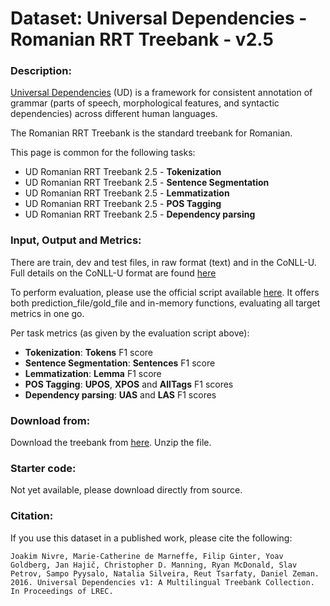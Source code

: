 # Dataset: Universal Dependencies - Romanian RRT Treebank - v2.5

### Description:

[Universal Dependencies](https://universaldependencies.org/) (UD) is a framework for consistent annotation of grammar (parts of speech, morphological features, and syntactic dependencies) across different human languages. 

The Romanian RRT Treebank is the standard treebank for Romanian. 

This page is common for the following tasks:
- UD Romanian RRT Treebank 2.5 - **Tokenization**
- UD Romanian RRT Treebank 2.5 - **Sentence Segmentation**
- UD Romanian RRT Treebank 2.5 - **Lemmatization**
- UD Romanian RRT Treebank 2.5 - **POS Tagging**
- UD Romanian RRT Treebank 2.5 - **Dependency parsing**


### Input, Output and Metrics:

There are train, dev and test files, in raw format (text) and in the CoNLL-U.
Full details on the CoNLL-U format are found [here](https://universaldependencies.org/format.html)

To perform evaluation, please use the official script available [here](http://universaldependencies.org/conll18/evaluation.html). It offers both prediction_file/gold_file and in-memory functions, evaluating all target metrics in one go.

Per task metrics (as given by the evaluation script above):
- **Tokenization**: **Tokens** F1 score
- **Sentence Segmentation**: **Sentences** F1 score
- **Lemmatization**: **Lemma** F1 score
- **POS Tagging**: **UPOS**, **XPOS** and **AllTags**  F1 scores
- **Dependency parsing**: **UAS** and **LAS** F1 scores

### Download from:

Download the treebank from [here](https://lindat.mff.cuni.cz/repository/xmlui/bitstream/handle/11234/1-3105/ud-treebanks-v2.5.tgz?sequence=1&isAllowed=y). Unzip the file.

### Starter code:

Not yet available, please download directly from source.

### Citation:

If you use this dataset in a published work, please cite the following:

```
Joakim Nivre, Marie-Catherine de Marneffe, Filip Ginter, Yoav Goldberg, Jan Hajič, Christopher D. Manning, Ryan McDonald, Slav Petrov, Sampo Pyysalo, Natalia Silveira, Reut Tsarfaty, Daniel Zeman. 2016. Universal Dependencies v1: A Multilingual Treebank Collection. In Proceedings of LREC.
```
